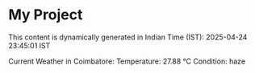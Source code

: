 # My Project

This content is dynamically generated in Indian Time (IST): 2025-04-24 23:45:01 IST


Current Weather in Coimbatore:
Temperature: 27.88 °C
Condition: haze
